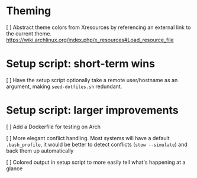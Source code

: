 # Theming

[ ] Abstract theme colors from Xresources by referencing an external
		link to the current theme.
		https://wiki.archlinux.org/index.php/x_resources#Load_resource_file


# Setup script: short-term wins

[ ] Have the setup script optionally take a remote user/hostname as an argument,
    making `seed-dotfiles.sh` redundant.


# Setup script: larger improvements

[ ] Add a Dockerfile for testing on Arch

[ ] More elegant conflict handling. Most systems will have a default `.bash_profile`,
    it would be better to detect conflicts (`stow --simulate`) and back them up
    automatically

[ ] Colored output in setup script to more easily tell what's happening at a glance
